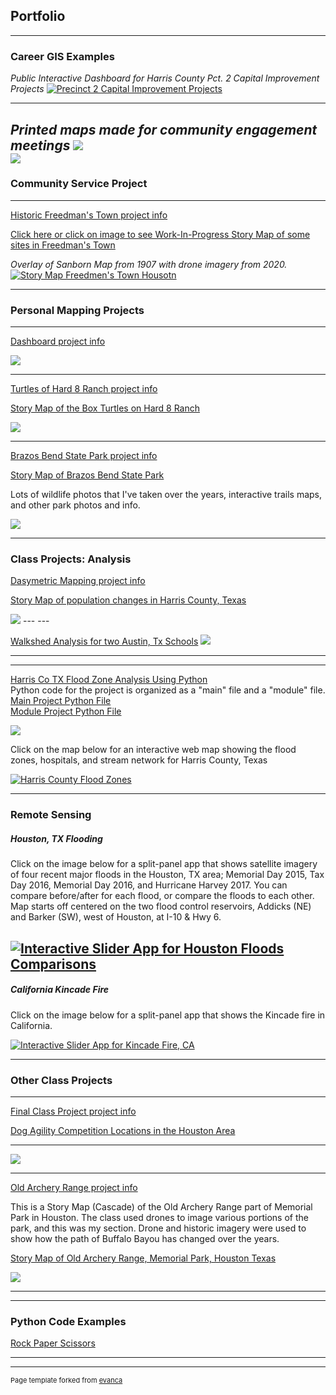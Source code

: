 ## Portfolio

---
### Career GIS Examples

<!--<br><br> -->
<i>Public Interactive Dashboard for Harris County Pct. 2 Capital Improvement Projects</i>
[![Precinct 2 Capital Improvement Projects](images/hcp2Screenshot.JPG)](https://www.arcgis.com/apps/dashboards/80f49c148f0d4eedaf3b2064134c206d)
<!-- <img src="images/hcp2Screenshot.JPG?raw=true"/> --> 

---

<i>Printed maps made for community engagement meetings</i>
<img src="images/Channelview.JPG?raw=true" />  
<img src="images/NorthShore.JPG?raw=true" />
---
### Community Service Project

---

[Historic Freedman's Town project info](/ftinfo)

<!-- <br><br> -->
<!-- <a href="https://feliciawhalen.maps.arcgis.com/apps/View/index.html?appid=7c3bb460f7224bc28dbca06a9cec4e74">Interactive map of some sites in Freedman's Town</a> -->
 <a href="https://arcg.is/1Hjnaf0">Click here or click on image to see Work-In-Progress Story Map of some sites in Freedman's Town</a>        

<i>Overlay of Sanborn Map from 1907 with drone imagery from 2020.</i>     
[![Story Map Freedmen's Town Housotn](images/SanbornOverlayPhoto.JPG)](https://arcg.is/1Hjnaf0)
<!-- <img src="images/SanbornOverlayPhoto.JPG?raw=true"/> -->

---    

### Personal Mapping Projects
---

[Dashboard project info](/dashboard)


<img src="images/Dashboard.jpg?raw=true"/>

---
[Turtles of Hard 8 Ranch project info](/turtles)

<a href="https://storymaps.arcgis.com/stories/bf2c07b699eb43d1ac1fbb6937d97b3f">Story Map of the Box Turtles on Hard 8 Ranch</a> 

<img src="images/turtleHeatMap.jpg?raw=true"/>

---
[Brazos Bend State Park project info](/bbspdata)

<a href="https://storymaps.arcgis.com/stories/d190d1a1af5c4ee1bd21aa052c251f35">Story Map of Brazos Bend State Park</a> 

Lots of wildlife photos that I've taken over the years, interactive trails maps, and other park photos and info. 

<img src="images/bbbsp2.jpg?raw=true"/>

---

### Class Projects: Analysis

[Dasymetric Mapping project info](/dasymd)



<a href="https://storymaps.arcgis.com/stories/0c9534f559e74555b303baa57f1c0f51">Story Map of population changes in Harris County, Texas</a> 


<img src="images/pop_19.jpg?raw=true"/>
---
---

[Walkshed Analysis for two Austin, Tx Schools](/pdf/Walksheds.pdf)
<img src="images/RidgetopWalkshed.jpg?raw=true"/>


---

---
[Harris Co TX Flood Zone Analysis Using Python](/pdf/ProjReportHarrisFlooding.pdf)     
Python code for the project is organized as a "main" file and a "module" file.    
[Main Project Python File](https://github.com/F-Whalen/python/blob/main/main5653project.py)    
[Module Project Python File](https://github.com/F-Whalen/python/blob/main/module5653project.py)


<img src="images/FloodZones.jpg?raw=true"/>


Click on the map below for an interactive web map showing the flood zones, hospitals, 
and stream network for Harris County, Texas    

[![Harris County Flood Zones](images/FloodWebMap.jpg)](https://feliciawhalen.maps.arcgis.com/apps/instant/minimalist/index.html?appid=ac6eff5df1a4460b98c188ff6d702654)    

---
### Remote Sensing     

##### Houston, TX Flooding

Click on the image below for a split-panel app that shows satellite imagery of four recent major floods in the Houston, TX area; Memorial Day 2015, Tax Day 2016, Memorial Day 2016, and Hurricane Harvey 2017. You can compare before/after for each flood, or compare the floods to each other. Map starts off centered on the two flood control reservoirs, Addicks (NE) and Barker (SW), west of Houston, at I-10 & Hwy 6.

[![Interactive Slider App for Houston Floods Comparisons](images/GEEFloodMapApp.jpg)](https://fwhalenou.users.earthengine.app/view/major-houston-floods-2015-2017)
---

##### California Kincade Fire

Click on the image below for a split-panel app that shows the Kincade fire in California.

[![Interactive Slider App for Kincade Fire, CA](images/GEEFireMap.jpg)](https://fwhalenou.users.earthengine.app/view/kincade-fire-california)


---

### Other Class Projects

---

[Final Class Project project info](/gisc1411)


[Dog Agility Competition Locations in the Houston Area](/pdf/project1411.pdf)

         
  ---     
  

  
  
      
      


<!-- "Oliver" -->
<img src="images/projexppProj.jpg?raw=true"/>
<!-- (photo credit: Tom Bridge) -->

---

  [Old Archery Range project info](/oar)
  
  This is a Story Map (Cascade) of the Old Archery Range part of Memorial Park in Houston. 
  The class used drones to image various portions of the park, and this was my section. 
  Drone and historic imagery were used to show how the path of Buffalo Bayou has changed over
  the years.     
  
  <a href="https://www.arcgis.com/apps/Cascade/index.html?appid=e1f4b71d37b845639d96deb3bf22c990">Story Map of Old Archery Range, Memorial Park, Houston Texas</a>     
  
  <img src="images/oar.jpg?raw+true"/>
  
<!--  [Project 2 Title](/pdf/sample_presentation.pdf) -->
<!--  <img src="images/dummy_thumbnail.jpg?raw=true"/> -->

---
<!--  [Project 3 Title](http://example.com/) -->
<!--  <img src="images/dummy_thumbnail.jpg?raw=true"/> -->

---

### Python Code Examples 

 [Rock Paper Scissors](https://github.com/F-Whalen/python/blob/main/RockPaperScissors.py) 
<!--  - [Project 2 Title](http://example.com/) -->
<!--  - [Project 3 Title](http://example.com/) -->
<!--  - [Project 4 Title](http://example.com/) -->
<!--  - [Project 5 Title](http://example.com/) -->

---

<!-- hummers_video -->
<!-- <img src="images/img_0842.mov?raw=true">  -->


---
<p style="font-size:11px">Page template forked from <a href="https://github.com/evanca/quick-portfolio">evanca</a></p>
<!-- Remove above link if you don't want to attibute -->
